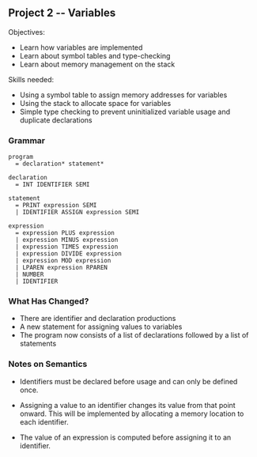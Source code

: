 ## Project 2 -- Variables

Objectives:

- Learn how variables are implemented
- Learn about symbol tables and type-checking
- Learn about memory management on the stack

Skills needed:

- Using a symbol table to assign memory addresses for variables
- Using the stack to allocate space for variables
- Simple type checking to prevent uninitialized variable usage and duplicate declarations

### Grammar

    program
      = declaration* statement*

    declaration
      = INT IDENTIFIER SEMI

    statement
      = PRINT expression SEMI
      | IDENTIFIER ASSIGN expression SEMI

    expression
      = expression PLUS expression
      | expression MINUS expression
      | expression TIMES expression
      | expression DIVIDE expression
      | expression MOD expression
      | LPAREN expression RPAREN
      | NUMBER
      | IDENTIFIER

### What Has Changed?

- There are identifier and declaration productions
- A new statement for assigning values to variables
- The program now consists of a list of declarations followed by a list of statements

### Notes on Semantics

- Identifiers must be declared before usage and can only be defined once.

- Assigning a value to an identifier changes its value from that point onward.  This will be implemented by allocating a memory location to each identifier.

- The value of an expression is computed before assigning it to an identifier.
